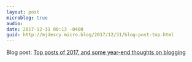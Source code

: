 ```yaml
---
layout: post
microblog: true
audio: 
date: 2017-12-31 00:13 -0400
guid: http://mjdescy.micro.blog/2017/12/31/blog-post-top.html
---
```

Blog post: [Top posts of 2017, and some year-end thoughts on blogging](https://mjdescy.me/2017/12/31/top-posts-of-2017/)
